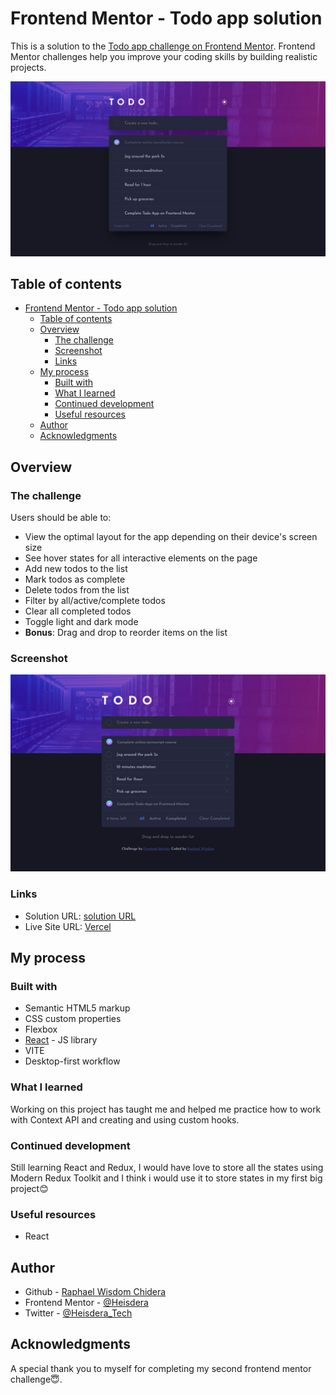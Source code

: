 # Frontend Mentor - Todo app solution

This is a solution to the [Todo app challenge on Frontend Mentor](https://www.frontendmentor.io/challenges/todo-app-Su1_KokOW). Frontend Mentor challenges help you improve your coding skills by building realistic projects.

![Design preview for The todo app challenge](./public/desktop-design-dark.jpg)

## Table of contents

- [Frontend Mentor - Todo app solution](#frontend-mentor---todo-app-solution)
  - [Table of contents](#table-of-contents)
  - [Overview](#overview)
    - [The challenge](#the-challenge)
    - [Screenshot](#screenshot)
    - [Links](#links)
  - [My process](#my-process)
    - [Built with](#built-with)
    - [What I learned](#what-i-learned)
    - [Continued development](#continued-development)
    - [Useful resources](#useful-resources)
  - [Author](#author)
  - [Acknowledgments](#acknowledgments)

## Overview

### The challenge

Users should be able to:

- View the optimal layout for the app depending on their device's screen size
- See hover states for all interactive elements on the page
- Add new todos to the list
- Mark todos as complete
- Delete todos from the list
- Filter by all/active/complete todos
- Clear all completed todos
- Toggle light and dark mode
- **Bonus**: Drag and drop to reorder items on the list

### Screenshot

![Todo-App completion screenshot](./public/Screenshot.png)

### Links

- Solution URL: [solution URL](https://www.frontendmentor.io/challenges/todo-app-Su1_KokOW/hub)
- Live Site URL: [Vercel](https://frontend-mentor-challenge-todo-app.vercel.app/)

## My process

### Built with

- Semantic HTML5 markup
- CSS custom properties
- Flexbox
- [React](https://reactjs.org/) - JS library
- VITE
- Desktop-first workflow

### What I learned

Working on this project has taught me and helped me practice how to work with Context API and creating and using custom hooks.

### Continued development

Still learning React and Redux, I would have love to store all the states using Modern Redux Toolkit and I think i would use it to store states in my first big project😊

### Useful resources

- React

## Author

- Github - [Raphael Wisdom Chidera](https://github.com/Heisdera)
- Frontend Mentor - [@Heisdera](https://www.frontendmentor.io/profile/Heisdera)
- Twitter - [@Heisdera_Tech](https://twitter.com/Heisdera_Tech)

## Acknowledgments

A special thank you to myself for completing my second frontend mentor challenge😇.
